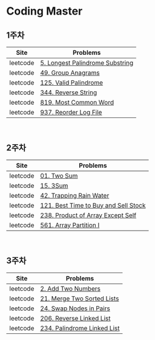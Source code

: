 # Coding Master

## 1주차

|Site|Problems|
|-|-|
|leetcode| [5. Longest Palindrome Substring](https://github.com/AIFFEL-SSAC-CodingMaster3/eunji/blob/main/String/leetcode_05_Longest_Palindrome_Substring.py) |
|leetcode| [49. Group Anagrams](https://github.com/AIFFEL-SSAC-CodingMaster3/eunji/blob/main/String/leetcode_49_Group_Anagrams.py) |
|leetcode| [125. Valid Palindrome](https://github.com/AIFFEL-SSAC-CodingMaster3/eunji/blob/main/String/leetcode_125_Valid_Palindrome.py) |
|leetcode| [344. Reverse String](https://github.com/AIFFEL-SSAC-CodingMaster3/eunji/blob/main/String/leetcode_344_Reverse_String.py) |
|leetcode| [819. Most Common Word](https://github.com/AIFFEL-SSAC-CodingMaster3/eunji/blob/main/String/leetcode_819_Most_Common_Word.py) |
|leetcode| [937. Reorder Log File](https://github.com/AIFFEL-SSAC-CodingMaster3/eunji/blob/main/String/leetcode_937_Reorder_Log_File.py) |

<br>

## 2주차

|Site|Problems|
|-|-|
|leetcode| [01. Two Sum](https://github.com/AIFFEL-SSAC-CodingMaster3/eunji/blob/main/Array/leetcode_01_Two_Sum.py) |
|leetcode| [15. 3Sum](https://github.com/AIFFEL-SSAC-CodingMaster3/eunji/blob/main/Array/leetcode_15_3Sum.py) |
|leetcode| [42. Trapping Rain Water](https://github.com/AIFFEL-SSAC-CodingMaster3/eunji/blob/main/Array/leetcode_42_Trapping_Rain_Water.py) |
|leetcode| [121. Best Time to Buy and Sell Stock](https://github.com/AIFFEL-SSAC-CodingMaster3/eunji/blob/main/Array/leetcode_121_Best_Time_to_Buy_and_Sell_Stock.py) |
|leetcode| [238. Product of Array Except Self](https://github.com/AIFFEL-SSAC-CodingMaster3/eunji/blob/main/Array/leetcode_238_Product_of_Array_Except_Self.py) |
|leetcode| [561. Array Partition I](https://github.com/AIFFEL-SSAC-CodingMaster3/eunji/blob/main/Array/leetcode_561_Array_Partition_I.py) |

<br>

## 3주차

|Site|Problems|
|-|-|
|leetcode| [2. Add Two Numbers](https://github.com/AIFFEL-SSAC-CodingMaster3/eunji/blob/main/Linked_list/leetcode_02_Add_Two_Numbers.py) |
|leetcode| [21. Merge Two Sorted Lists](https://github.com/AIFFEL-SSAC-CodingMaster3/eunji/blob/main/Linked_list/leetcode_21_Merge_Two_Sorted_Lists.py) |
|leetcode| [24. Swap Nodes in Pairs](https://github.com/AIFFEL-SSAC-CodingMaster3/eunji/blob/main/Linked_list/leetcode_24_Swap_Nodes_in_Pairs.py) |
|leetcode| [206. Reverse Linked List](https://github.com/AIFFEL-SSAC-CodingMaster3/eunji/blob/main/Linked_list/leetcode_206_Reverse_Linked_List.py) |
|leetcode| [234. Palindrome Linked List](https://github.com/AIFFEL-SSAC-CodingMaster3/eunji/blob/main/Linked_list/leetcode_234_Palindrome_Linked_List.py) |

<br>
